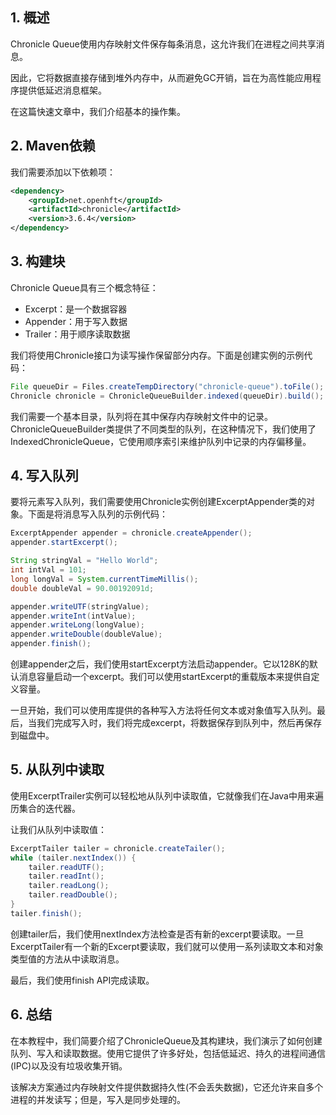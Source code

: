 ## 1. 概述

Chronicle Queue使用内存映射文件保存每条消息，这允许我们在进程之间共享消息。

因此，它将数据直接存储到堆外内存中，从而避免GC开销，旨在为高性能应用程序提供低延迟消息框架。

在这篇快速文章中，我们介绍基本的操作集。

## 2. Maven依赖

我们需要添加以下依赖项：

```xml
<dependency>
    <groupId>net.openhft</groupId>
    <artifactId>chronicle</artifactId>
    <version>3.6.4</version>
</dependency>
```

## 3. 构建块

Chronicle Queue具有三个概念特征：

-   Excerpt：是一个数据容器
-   Appender：用于写入数据
-   Trailer：用于顺序读取数据

我们将使用Chronicle接口为读写操作保留部分内存。下面是创建实例的示例代码：

```java
File queueDir = Files.createTempDirectory("chronicle-queue").toFile();
Chronicle chronicle = ChronicleQueueBuilder.indexed(queueDir).build();
```

我们需要一个基本目录，队列将在其中保存内存映射文件中的记录。ChronicleQueueBuilder类提供了不同类型的队列，在这种情况下，我们使用了IndexedChronicleQueue，它使用顺序索引来维护队列中记录的内存偏移量。

## 4. 写入队列

要将元素写入队列，我们需要使用Chronicle实例创建ExcerptAppender类的对象。下面是将消息写入队列的示例代码：

```java
ExcerptAppender appender = chronicle.createAppender();
appender.startExcerpt();

String stringVal = "Hello World";
int intVal = 101;
long longVal = System.currentTimeMillis();
double doubleVal = 90.00192091d;

appender.writeUTF(stringValue);
appender.writeInt(intValue);
appender.writeLong(longValue);
appender.writeDouble(doubleValue);
appender.finish();
```

创建appender之后，我们使用startExcerpt方法启动appender。它以128K的默认消息容量启动一个excerpt。我们可以使用startExcerpt的重载版本来提供自定义容量。

一旦开始，我们可以使用库提供的各种写入方法将任何文本或对象值写入队列。最后，当我们完成写入时，我们将完成excerpt，将数据保存到队列中，然后再保存到磁盘中。

## 5. 从队列中读取

使用ExcerptTrailer实例可以轻松地从队列中读取值，它就像我们在Java中用来遍历集合的迭代器。

让我们从队列中读取值：

```java
ExcerptTailer tailer = chronicle.createTailer();
while (tailer.nextIndex()) {
    tailer.readUTF();
    tailer.readInt();
    tailer.readLong();
    tailer.readDouble();
}
tailer.finish();
```

创建tailer后，我们使用nextIndex方法检查是否有新的excerpt要读取。一旦ExcerptTailer有一个新的Excerpt要读取，我们就可以使用一系列读取文本和对象类型值的方法从中读取消息。

最后，我们使用finish API完成读取。

## 6. 总结

在本教程中，我们简要介绍了ChronicleQueue及其构建块，我们演示了如何创建队列、写入和读取数据。使用它提供了许多好处，包括低延迟、持久的进程间通信(IPC)以及没有垃圾收集开销。

该解决方案通过内存映射文件提供数据持久性(不会丢失数据)，它还允许来自多个进程的并发读写；但是，写入是同步处理的。